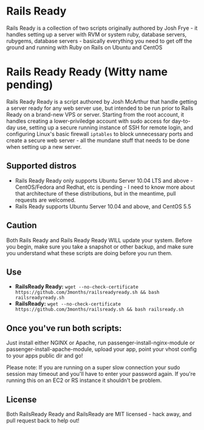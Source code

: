Rails Ready
===========

Rails Ready is a collection of two scripts originally authored by Josh Frye - it handles setting up a server with RVM or system ruby, database servers, rubygems, database servers - basically everything you need to get off the ground and running with Ruby on Rails on Ubuntu and CentOS

Rails Ready Ready (Witty name pending)
======================================

Rails Ready Ready is a script authored by Josh McArthur that handle getting a server ready for any web server use, but intended to be run prior to Rails Ready on a brand-new VPS or server. Starting from the root account, it handles creating a lower-priviledge account with sudo access for day-to-day use, setting up a secure running instance of SSH for remote login, and configuring Linux's basic firewall `iptables` to block unnecessary ports and create a secure web server - all the mundane stuff that needs to be done when setting up a new server.

Supported distros
-----------------

* Rails Ready Ready only supports Ubuntu Server 10.04 LTS and above - CentOS/Fedora and Redhat, etc is pending - I need to know more about that architecture of these distributions, but in the meantime, pull requests are welcomed.
* Rails Ready supports Ubuntu Server 10.04 and above, and CentOS 5.5

Caution
-------

Both Rails Ready and Rails Ready Ready WILL update your system. Before you begin, make sure you take a snapshot or other backup, and make sure you understand what these scripts are doing before you run them.

Use
---

* **RailsReady Ready:** `wget --no-check-certificate https://github.com/3months/railsreadyready.sh && bash railsreadyready.sh`
* **RailsReady:** `wget --no-check-certificate https://github.com/3months/railsready.sh && bash railsready.sh`


Once you've run both scripts:
-----------------------------

Just install either NGINX or Apache, run passenger-install-nginx-module or passenger-install-apache-module, upload your app, point your vhost config to your apps public dir and go!

Please note: If you are running on a super slow connection your sudo session may timeout and you'll have to enter your password again. If you're running this on an EC2 or RS instance it shouldn't be problem.

License
-------

Both RailsReady Ready and RailsReady are MIT licensed - hack away, and pull request back to help out!
